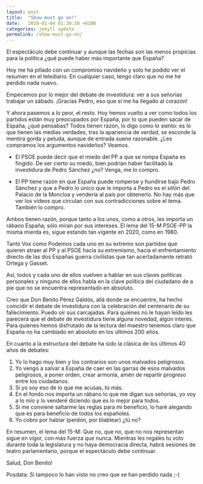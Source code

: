 ```yaml
---
layout: post
title:  "Show must go on!"
date:   2020-01-04 01:30:30 +0100
categories: jekyll update
permalink: /show-must-go-on/
---
```



El espectáculo debe continuar y aunque las fechas son las menos propicias para la política ¿qué puede haber más importante que España?

Hoy me ha pillado con un compromiso navideño y solo he podido ver el resumen en el telediario. En cualquier caso, tengo claro que no me he perdido nada nuevo.

Empecemos por lo mejor del debate de investidura: ver a sus señorías trabajar un sábado. ¡Gracias Pedro, eso que sí me ha llegado al corazón!

Y ahora pasemos a lo peor, el resto. Hoy hemos vuelto a ver como todos los partidos están muy preocupados por España, por lo que pueden sacar de España, ¿qué pensabas? Todos tienen razón, lo digo como lo siento: es lo que tienen las medias verdades, tras la apariencia de verdad, se esconde la mentira gorda y peluda, aunque de entrada suene razonable. ¿Les compramos los argumentos navideños? Veamos.

- El PSOE puede decir que el miedo del PP a que se rompa España es fingido. De ser cierto su miedo, bien podrían haber facilitado la investidura de Pedro Sánchez ¿no? Venga, me lo compro.

- El PP tiene razón en que España puede romperse y hundirse bajo Pedro Sánchez y que a Pedro lo único que le importa a Pedro es el sillón del Palacio de la Moncloa y vendería al país por obtenerlo. No hay más que ver los vídeos que circulan con sus contradicciones sobre el tema. También lo compro.

Ambos tienen razón, porque tanto a los unos, como a otros, les importa un rábano España; sólo miran por sus intereses. El lema del 15-M PSOE-PP la misma mierda es, sigue estando tan vigente en 2020, como en 1980.

Tanto Vox como Podemos cada uno en su extremo son partidos que quieren atraer al PP y al PSOE hacia su extremismo, hacia el enfrentamiento directo de las dos Españas guerra civilistas que tan acertadamente retrató Ortega y Gasset.

Así, todos y cada uno de ellos vuelven a hablar en sus claves políticas personales y ninguno de ellos habla en la clave política del ciudadano de a pie que no se encuentra representado en absoluto.

Creo que Don Benito Pérez Galdós, allá donde se encuentre, ha hecho coincidir el debate de investidura con la celebración del centenario de su fallecimiento. Puedo oír sus carcajadas. Para quiénes no le hayan leído les parecerá que el debate de investidura tiene alguna novedad, algún interés. Para quienes hemos disfrutado de la lectura del maestro tenemos claro que España no ha cambiado en absoluto en los últimos 200 años.

En cuanto a la estructura del debate ha sido la clásica de los últimos 40 años de debates:

1. Yo lo hago muy bien y los contrarios son unos malvados peligrosos.
2. Yo vengo a salvar a España de caer en las garras de esos malvados peligrosos, a poner orden, crear armonía, amén de repartir progreso entre los ciudadanos.
3. Si yo soy eso de lo que me acusas, tú más.
4. En el fondo nos importa un rábano lo que me digan sus señorías, yo voy a lo mío y lo venderé diciendo que es lo mejor para todos.
5. Si me conviene saltarme las reglas para mi beneficio, lo haré alegando que es para beneficio de todos los españoles.
6. Yo cobro por hablar (perdón, por blablear) ¿tú no?

En resumen, el lema del 15-M: Que no, que no, que no nos representan sigue en vigor, con más fuerza que nunca. Mientras les regales tu voto durante toda la legislatura y no haya democracia directa, habrá sesiones de teatro parlamentario, porque el espectáculo debe continuar.


Salud, Don Benito!


Posdata: Si tampoco lo han visto no creo que se han perdido nada ;-)

